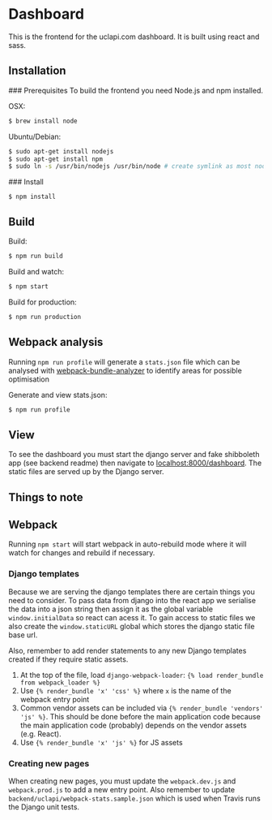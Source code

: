 # Dashboard

This is the frontend for the uclapi.com dashboard. It is built using react and sass.

## Installation

### Prerequisites
To build the frontend you need Node.js and npm installed.

OSX:
``` Bash
$ brew install node
```

Ubuntu/Debian:
``` Bash
$ sudo apt-get install nodejs
$ sudo apt-get install npm
$ sudo ln -s /usr/bin/nodejs /usr/bin/node # create symlink as most nodejs tools use the name node to execute
```

### Install

```
$ npm install
```

## Build
Build:
``` Bash
$ npm run build
```

Build and watch:
``` Bash
$ npm start
```

Build for production:
``` Bash
$ npm run production
```

## Webpack analysis

Running `npm run profile` will generate a `stats.json` file which can be analysed with [webpack-bundle-analyzer](https://github.com/webpack-contrib/webpack-bundle-analyzer) to identify areas for possible optimisation

Generate and view stats.json:
``` Bash
$ npm run profile
```

## View
To see the dashboard you must start the django server and fake shibboleth app (see backend readme) then navigate to [localhost:8000/dashboard](localhost:8000/dashboard). The static files are served up by the Django server.

## Things to note

## Webpack
Running `npm start` will start webpack in auto-rebuild mode where it will watch for changes and rebuild if necessary.

### Django templates
Because we are serving the django templates there are certain things you need to consider. To pass data from django into the react app we serialise
the data into a json string then assign it as the global variable `window.initialData` so react can acess it. To gain access to static files
we also create the `window.staticURL` global which stores the django static file base url.

Also, remember to add render statements to any new Django templates created if they require static assets.

1. At the top of the file, load `django-webpack-loader`: `{% load render_bundle from webpack_loader %}`
2. Use `{% render_bundle 'x' 'css' %}` where `x` is the name of the webpack entry point
3. Common vendor assets can be included via `{% render_bundle 'vendors' 'js' %}`. This should be done before the main application code because the main application code (probably) depends on the vendor assets (e.g. React).
4. Use `{% render_bundle 'x' 'js' %}` for JS assets

### Creating new pages
When creating new pages, you must update the `webpack.dev.js` and `webpack.prod.js` to add a new entry point. Also remember to update `backend/uclapi/webpack-stats.sample.json` which is used when Travis runs the Django unit tests.
